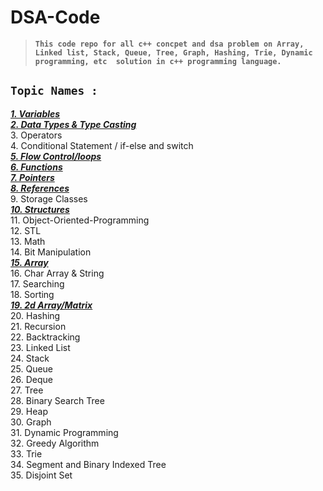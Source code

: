 # **DSA-Code**
> **`This code repo for all c++ concpet and dsa problem on Array, Linked list, Stack, Queue, Tree, Graph, Hashing, Trie, Dynamic programming, etc  solution in c++ programming language.`**


## **`Topic Names :`**
[**_1. Variables_**](./Variables/ "Variables")    <br/>
[**_2. Data Types & Type Casting_**](./Data%20Types%20%26%20Type%20Casting/ "Data Types & Type Casting")    <br/>
3. Operators    <br/>
4. Conditional Statement / if-else and switch   <br/>
[**_5. Flow Control/loops_**](./Loops/ "Loops")    <br/>
[**_6. Functions_**](./Functions "Functions")    <br/>
[**_7. Pointers_**](./Pointers "Pointers")    <br/>
[**_8. References_**](./Reference "References")    <br/>
9. Storage Classes   <br/>
[**_10. Structures_**](./Structure "Structure")    <br/>
11. Object-Oriented-Programming    <br/>
12. STL  <br/>
13. Math   <br/>
14. Bit Manipulation   <br/>
[**_15. Array_**](./Array "Array")    <br/>
16. Char Array & String   <br/>
17. Searching    <br/>
18. Sorting    <br/>
[**_19. 2d Array/Matrix_**](./2D%20Array%20 "2D Array")    <br/>
20. Hashing   <br/>
21. Recursion  <br/>
22. Backtracking   <br/>
23. Linked List   <br/>
24. Stack    <br/>
25. Queue   <br/>
26. Deque   <br/>
27. Tree   <br/>
28. Binary Search Tree    <br/>
29. Heap   <br/>
30. Graph   <br/>
31. Dynamic Programming    <br/>
32. Greedy Algorithm    <br/>
33. Trie   <br/>
34. Segment and Binary Indexed Tree  <br/>
35. Disjoint Set   <br/>